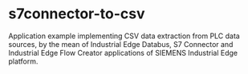 # s7connector-to-csv
Application example implementing CSV data extraction from PLC data sources, by the mean of Industrial Edge Databus, S7 Connector and Industrial Edge Flow Creator applications of SIEMENS Industrial Edge platform.
